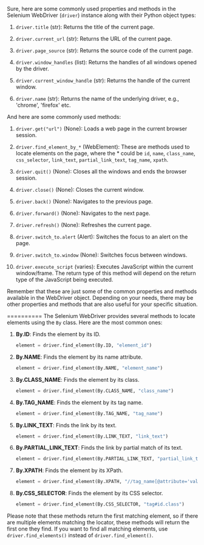 Sure, here are some commonly used properties and methods in the Selenium WebDriver (`driver`) instance along with their Python object types:

1. `driver.title` (str): Returns the title of the current page.

2. `driver.current_url` (str): Returns the URL of the current page.

3. `driver.page_source` (str): Returns the source code of the current page.

4. `driver.window_handles` (list): Returns the handles of all windows opened by the driver.

5. `driver.current_window_handle` (str): Returns the handle of the current window.

6. `driver.name` (str): Returns the name of the underlying driver, e.g., 'chrome', 'firefox' etc.

And here are some commonly used methods:

1. `driver.get("url")` (None): Loads a web page in the current browser session.

2. `driver.find_element_by_*` (WebElement): These are methods used to locate elements on the page, where the * could be `id`, `name`, `class_name`, `css_selector`, `link_text`, `partial_link_text`, `tag_name`, `xpath`.

3. `driver.quit()` (None): Closes all the windows and ends the browser session.

4. `driver.close()` (None): Closes the current window.

5. `driver.back()` (None): Navigates to the previous page.

6. `driver.forward()` (None): Navigates to the next page.

7. `driver.refresh()` (None): Refreshes the current page.

8. `driver.switch_to.alert` (Alert): Switches the focus to an alert on the page.

9. `driver.switch_to.window` (None): Switches focus between windows.

10. `driver.execute_script` (varies): Executes JavaScript within the current window/frame. The return type of this method will depend on the return type of the JavaScript being executed.

Remember that these are just some of the common properties and methods available in the WebDriver object. Depending on your needs, there may be other properties and methods that are also useful for your specific situation.


==========
The Selenium WebDriver provides several methods to locate elements using the `By` class. Here are the most common ones:

1. **By.ID**: Finds the element by its ID.
   ```python
   element = driver.find_element(By.ID, "element_id")
   ```

2. **By.NAME**: Finds the element by its name attribute.
   ```python
   element = driver.find_element(By.NAME, "element_name")
   ```

3. **By.CLASS_NAME**: Finds the element by its class.
   ```python
   element = driver.find_element(By.CLASS_NAME, "class_name")
   ```

4. **By.TAG_NAME**: Finds the element by its tag name.
   ```python
   element = driver.find_element(By.TAG_NAME, "tag_name")
   ```

5. **By.LINK_TEXT**: Finds the link by its text.
   ```python
   element = driver.find_element(By.LINK_TEXT, "link_text")
   ```

6. **By.PARTIAL_LINK_TEXT**: Finds the link by partial match of its text.
   ```python
   element = driver.find_element(By.PARTIAL_LINK_TEXT, "partial_link_text")
   ```

7. **By.XPATH**: Finds the element by its XPath.
   ```python
   element = driver.find_element(By.XPATH, "//tag_name[@attribute='value']")
   ```

8. **By.CSS_SELECTOR**: Finds the element by its CSS selector.
   ```python
   element = driver.find_element(By.CSS_SELECTOR, "tag#id.class")
   ```

Please note that these methods return the first matching element, so if there are multiple elements matching the locator, these methods will return the first one they find. If you want to find all matching elements, use `driver.find_elements()` instead of `driver.find_element()`.